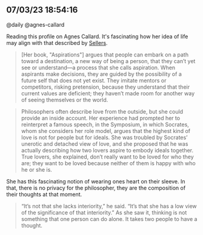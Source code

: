 ## 07/03/23 18:54:16

@daily @agnes-callard

Reading this profile on Agnes Callard. It's fascinating how her idea of life may align with that described by
[Sellers](../books/ArtOfLiving.md). 


> [Her book, "Aspirations"] argues that people can embark on a path toward a destination, a new way of
being a person, that they can’t yet see or understand—a process that she calls aspiration. When aspirants make
decisions, they are guided by the possibility of a future self that does not yet exist. They imitate mentors or
competitors, risking pretension, because they understand that their current values are deficient; they haven’t made room
for another way of seeing themselves or the world.

> Philosophers often describe love from the outside, but she could provide an inside account. Her experience had
prompted her to reinterpret a famous speech, in the Symposium, in which Socrates, whom she considers her role model,
argues that the highest kind of love is not for people but for ideals. She was troubled by Socrates’ unerotic and
detached view of love, and she proposed that he was actually describing how two lovers aspire to embody ideals together.
True lovers, she explained, don’t really want to be loved for who they are; they want to be loved because neither of
them is happy with who he or she is. 

She has this fascinating notion of wearing ones heart on their sleeve. In that, there is no privacy for the philosopher,
they are the composition of their thoughts at that moment.

>  “It’s not that she lacks interiority,” he said. “It’s that she has a low view of the significance of that
interiority.” As she saw it, thinking is not something that one person can do alone. It takes two people to have a
thought.

